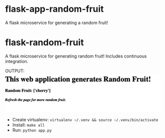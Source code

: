 # flask-app-random-fruit
A flask microservice for generating a random fruit!

# flask-random-fruit
A flask microservice for generating random fruit!
Includes continuous integration.

OUTPUT:
![Random fruit](image.png)

* Create virtualenv:  `virtualenv ~/.venv && source ~/.venv/bin/activate`
* Install:  `make all`
* Run:  `python app.py`
